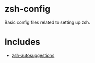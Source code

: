 # zsh-config

Basic config files related to setting up zsh.

# Includes

- [zsh-autosuggestions](https://github.com/zsh-users/zsh-autosuggestions)
